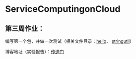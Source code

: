 # ServiceComputingonCloud

## 第三周作业：

编写第一个包，并做一次测试（相关文件目录：[hello](https://github.com/hsyjkjkl/ServiceComputingonCloud/hello)、
[stringutil](https://github.com/hsyjkjkl/ServiceComputingonCloud/stringutil)）

博客地址（实验报告）：[传送门](https://blog.csdn.net/JKJKL1/article/details/100694327)
